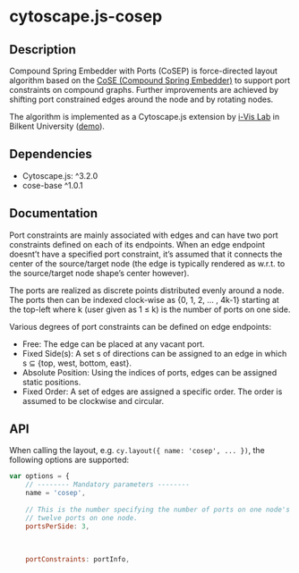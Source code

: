 # cytoscape.js-cosep

## Description

Compound Spring Embedder with Ports (CoSEP) is force-directed layout algorithm 
based on the [CoSE (Compound Spring Embedder)](https://github.com/cytoscape/cytoscape.js-cose-bilkent) to 
support port constraints on compound graphs. Further improvements are achieved by shifting port constrained 
edges around the node and by rotating nodes. 


The algorithm is implemented as a Cytoscape.js extension by [i-Vis Lab](http://cs.bilkent.edu.tr/~ivis/) in
 Bilkent University ([demo](https://raw.githack.com/iVis-at-Bilkent/cytoscape.js-cosep/unstable/demo/demo.html)).

## Dependencies

 * Cytoscape.js: ^3.2.0
 * cose-base ^1.0.1

## Documentation

Port constraints are mainly associated with edges and can have two port constraints defined on each of its
endpoints. When an edge endpoint doesnt’t have a specified port constraint, it’s assumed that it connects 
the center of the source/target node (the edge is typically rendered as w.r.t. to the source/target node 
shape’s center however). 

The ports are realized as discrete points distributed evenly around a node. The ports then can be indexed 
clock-wise as {0, 1, 2, … , 4k-1} starting at the top-left where k (user given as 1 ≤ k) is the number of 
ports on one side.

Various degrees of port constraints can be defined on edge endpoints:
 * Free: The edge can be placed at any vacant port.
 * Fixed Side(s): A set s of directions can be assigned to an edge in which s ⊆ {top, west, bottom, east}.
 * Absolute Position: Using the indices of ports, edges can be assigned static positions.
 * Fixed Order: A set of edges are assigned a specific order. The order is assumed to be clockwise and circular. 
 
 ## API
 
When calling the layout, e.g. `cy.layout({ name: 'cosep', ... })`, the following options are supported:

``` js
var options = {
    // -------- Mandatory parameters --------
    name = 'cosep',
    
    // This is the number specifying the number of ports on one node's side. If three is given, there would be 
    // twelve ports on one node.  
    portsPerSide: 3,
    
    
    
    portConstraints: portInfo,
    
    
 ```